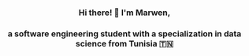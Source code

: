 <h3 align="center">Hi there! 👋 I'm Marwen, </h3>
<h3 align="center">a software engineering student with a specialization in data science from Tunisia 🇹🇳</h3>
